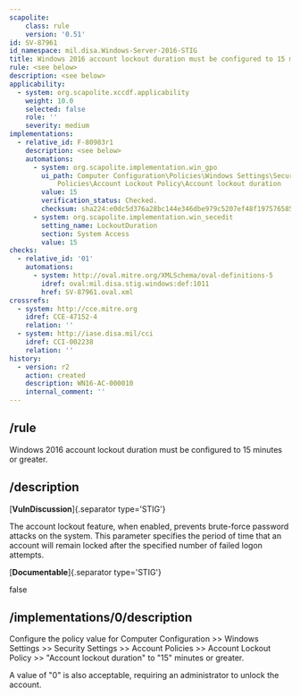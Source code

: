 ```yaml
---
scapolite:
    class: rule
    version: '0.51'
id: SV-87961
id_namespace: mil.disa.Windows-Server-2016-STIG
title: Windows 2016 account lockout duration must be configured to 15 minutes or greater.
rule: <see below>
description: <see below>
applicability:
  - system: org.scapolite.xccdf.applicability
    weight: 10.0
    selected: false
    role: ''
    severity: medium
implementations:
  - relative_id: F-80983r1
    description: <see below>
    automations:
      - system: org.scapolite.implementation.win_gpo
        ui_path: Computer Configuration\Policies\Windows Settings\Security Settings\Account
            Policies\Account Lockout Policy\Account lockout duration
        value: 15
        verification_status: Checked.
        checksum: sha224:e0dc5d376a28bc144e346dbe979c5207ef48f197576585c4e9d0ee31
      - system: org.scapolite.implementation.win_secedit
        setting_name: LockoutDuration
        section: System Access
        value: 15
checks:
  - relative_id: '01'
    automations:
      - system: http://oval.mitre.org/XMLSchema/oval-definitions-5
        idref: oval:mil.disa.stig.windows:def:1011
        href: SV-87961.oval.xml
crossrefs:
  - system: http://cce.mitre.org
    idref: CCE-47152-4
    relation: ''
  - system: http://iase.disa.mil/cci
    idref: CCI-002238
    relation: ''
history:
  - version: r2
    action: created
    description: WN16-AC-000010
    internal_comment: ''
---
```



## /rule

Windows 2016 account lockout duration must be configured to 15 minutes or greater.

## /description

[**VulnDiscussion**]{.separator type='STIG'}

The account lockout feature, when enabled, prevents brute-force password attacks on the system. This parameter specifies the period of time that an account will remain locked after the specified number of failed logon attempts.

[**Documentable**]{.separator type='STIG'}

false

## /implementations/0/description

Configure the policy value for Computer Configuration >> Windows Settings >> Security Settings >> Account Policies >> Account Lockout Policy >> "Account lockout duration" to "15" minutes or greater.

A value of "0" is also acceptable, requiring an administrator to unlock the account.
